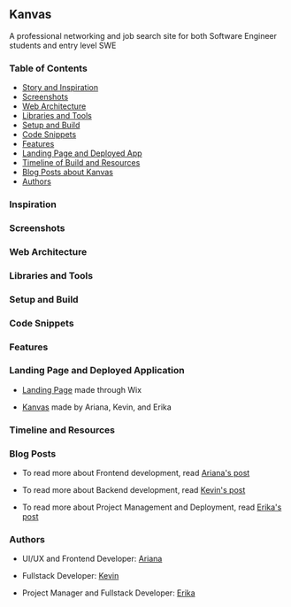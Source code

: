 ## Kanvas 

A professional networking and job search site for both Software Engineer students and entry level SWE

### Table of Contents

- [Story and Inspiration](#inspiration)
- [Screenshots](link)
- [Web Architecture](link)
- [Libraries and Tools](link)
- [Setup and Build](link)
- [Code Snippets](link)
- [Features](link)
- [Landing Page and Deployed App](link)
- [Timeline of Build and Resources](link)
- [Blog Posts about Kanvas](link)
- [Authors](link)

### Inspiration 

### Screenshots

### Web Architecture 

### Libraries and Tools

### Setup and Build

### Code Snippets

### Features

### Landing Page and Deployed Application 

- [Landing Page](https://www.landing.kanvasdevs.com/) made through Wix

- [Kanvas](https://www.kanvasdevs.com/) made by Ariana, Kevin, and Erika 

### Timeline and Resources 

### Blog Posts 

- To read more about Frontend development, read [Ariana's post](link)

- To read more about Backend development, read [Kevin's post](link)

- To read more about Project Management and Deployment, read [Erika's post](link)

### Authors

- UI/UX and Frontend Developer: [Ariana](https://github.com/ariana124)

- Fullstack Developer: [Kevin](https://github.com/kevapostol)

- Project Manager and Fullstack Developer: [Erika](https://github.com/ecaoili24)

